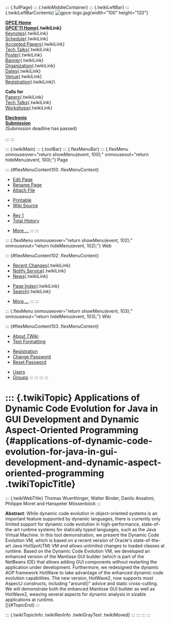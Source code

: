 ::: {.fullPage}
::: {.twikiMiddleContainer}
::: {.twikiLeftBar}
::: {.twikiLeftBarContents}
![gpce-logo.jpg](../pub/GPCE11/WebLeftBar/gpce-logo.jpg){width="100"
height="120"}

**[GPCE Home](http://program-transformation.org/Gpce)**\
**[GPCE\'11 Home](WebHome){.twikiLink}**\
[Keynotes](KeynoteSpeakers){.twikiLink}\
[Schedule](ConferenceProgram){.twikiLink}\
[Accepted Papers](AcceptedPapers){.twikiLink}\
[Tech Talks](TechTalks){.twikiLink}\
[Poster](Poster){.twikiLink}\
[Banner](Banner){.twikiLink}\
[Organization](ConferenceOrganization){.twikiLink}\
[Dates](ImportantDates){.twikiLink}\
[Venue](ConferenceVenue){.twikiLink}\
[Registration](ConferenceRegistration){.twikiLink}\

**Calls for**\
[Papers](CallForPapers){.twikiLink}\
[Tech Talks](CallForTechTalks){.twikiLink}\
[Workshops](Workshops){.twikiLink}

**[Electronic\
Submission](http://www.easychair.org/conferences/?conf=gpce11)**\
(Submission deadline has passed)\
\
:::
:::

::: {.twikiMain}
::: {.toolBar}
::: {.flexMenuBar}
::: {.flexMenu onmouseover="return showMenu(event, 100);" onmouseout="return hideMenu(event, 100);"}
Page

::: {#flexMenuContent100 .flexMenuContent}
-   [Edit
    Page](http://www.program-transformation.org/edit/GPCE11/ApplicationsOfDynamicCodeEvolutionForJavaInGUIDevelopmentAndDynamicAspectOrientedProgramming?t=1536828816)
-   [Rename
    Page](http://www.program-transformation.org/rename/GPCE11/ApplicationsOfDynamicCodeEvolutionForJavaInGUIDevelopmentAndDynamicAspectOrientedProgramming)
-   [Attach
    File](http://www.program-transformation.org/attach/GPCE11/ApplicationsOfDynamicCodeEvolutionForJavaInGUIDevelopmentAndDynamicAspectOrientedProgramming)

<!-- -->

-   [Printable](http://www.program-transformation.org/view/GPCE11/ApplicationsOfDynamicCodeEvolutionForJavaInGUIDevelopmentAndDynamicAspectOrientedProgramming?skin=print.pattern)
-   [Wiki
    Source](http://www.program-transformation.org/view/GPCE11/ApplicationsOfDynamicCodeEvolutionForJavaInGUIDevelopmentAndDynamicAspectOrientedProgramming?skin=text&raw=on&contenttype=text/plain)

<!-- -->

-   [Rev
    1](http://www.program-transformation.org/view/GPCE11/ApplicationsOfDynamicCodeEvolutionForJavaInGUIDevelopmentAndDynamicAspectOrientedProgramming?rev=1.1)
-   [Total
    History](http://www.program-transformation.org/rdiff/GPCE11/ApplicationsOfDynamicCodeEvolutionForJavaInGUIDevelopmentAndDynamicAspectOrientedProgramming)

<!-- -->

-   [More
    \...](http://www.program-transformation.org/oops/GPCE11/ApplicationsOfDynamicCodeEvolutionForJavaInGUIDevelopmentAndDynamicAspectOrientedProgramming?template=oopsmore&param1=1.1&param2=1.1)
:::
:::

::: {.flexMenu onmouseover="return showMenu(event, 102);" onmouseout="return hideMenu(event, 102);"}
Web

::: {#flexMenuContent102 .flexMenuContent}
-   [Recent Changes](WebChanges){.twikiLink}
-   [Notify Service](WebNotify){.twikiLink}
-   [News](WebNews){.twikiLink}

<!-- -->

-   [Page Index](WebIndex){.twikiLink}
-   [Search](WebSearch){.twikiLink}

<!-- -->

-   [More
    \...](http://www.program-transformation.org/oops/GPCE11/ApplicationsOfDynamicCodeEvolutionForJavaInGUIDevelopmentAndDynamicAspectOrientedProgramming?template=oopsmore&param1=1.1&param2=1.1)
:::
:::

::: {.flexMenu onmouseover="return showMenu(event, 103);" onmouseout="return hideMenu(event, 103);"}
Wiki

::: {#flexMenuContent103 .flexMenuContent}
-   [About
    TWiki](http://www.program-transformation.org/view/TWiki/WebHome)
-   [Text
    Formatting](http://www.program-transformation.org/view/TWiki/TextFormattingRules)

<!-- -->

-   [Registration](http://www.program-transformation.org/view/TWiki/TWikiRegistration)
-   [Change
    Password](http://www.program-transformation.org/view/TWiki/ChangePassword)
-   [Reset
    Password](http://www.program-transformation.org/view/TWiki/ResetPassword)

<!-- -->

-   [Users](http://www.program-transformation.org/view/Main/TWikiUsers)
-   [Groups](http://www.program-transformation.org/view/Main/TWikiGroups)
:::
:::
:::
:::

::: {.twikiTopic}
Applications of Dynamic Code Evolution for Java in GUI Development and Dynamic Aspect-Oriented Programming {#applications-of-dynamic-code-evolution-for-java-in-gui-development-and-dynamic-aspect-oriented-programming .twikiTopicTitle}
==========================================================================================================

::: {.twikiWebTitle}
Thomas Wuerthinger, Walter Binder, Danilo Ansaloni, Philippe Moret and
Hanspeter Mössenböck
:::

**Abstract**: While dynamic code evolution in object-oriented systems is
an important feature supported by dynamic languages, there is currently
only limited support for dynamic code evolution in high-performance,
state-of-the-art runtime systems for statically typed languages, such as
the Java Virtual Machine. In this tool demonstration, we present the
Dynamic Code Evolution VM, which is based on a recent version of
Oracle\'s state-of-the-art Java HotSpot(TM) VM and allows unlimited
changes to loaded classes at runtime. Based on the Dynamic Code
Evolution VM, we developed an enhanced version of the Mantisse GUI
builder (which is part of the NetBeans IDE) that allows adding GUI
components without restarting the application under development.
Furthermore, we redesigned the dynamic AOP framework HotWave to take
advantage of the enhanced dynamic code evolution capabilities. The new
version, HotWave2, now supports most AspectJ constructs, including
\"around()\" advice and static cross-cutting. We will demonstrate both
the enhanced Mantisse GUI builder as well as HotWave2, weaving several
aspects for dynamic analysis in sizable applications at runtime.\
[]{#TopicEnd}
:::

::: {.twikiTopicInfo .twikiRevInfo .twikiGrayText .twikiMoved}
:::
:::
:::
:::
